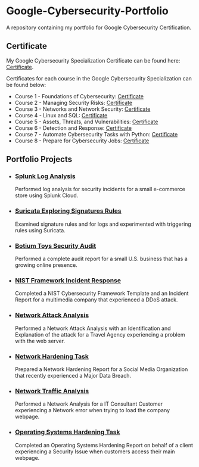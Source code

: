 # Google-Cybersecurity-Portfolio
A repository containing my portfolio for Google Cybersecurity Certification.

## Certificate
My Google Cybersecurity Specialization Certificate can be found here: [Certificate](https://www.coursera.org/account/accomplishments/professional-cert/U9HZRTG6NL9E).

Certificates for each course in the Google Cybersecurity Specialization can be found below:
* Course 1 - Foundations of Cybersecurity: [Certificate](https://www.coursera.org/account/accomplishments/verify/SHGRHE5K6A7D)
* Course 2 - Managing Security Risks: [Certificate](https://www.coursera.org/account/accomplishments/verify/4Z7XLWUK7YX7)
* Course 3 - Networks and Network Security: [Certificate](https://www.coursera.org/account/accomplishments/verify/XDBZ8S83TWTZ)
* Course 4 - Linux and SQL: [Certificate](https://www.coursera.org/account/accomplishments/verify/6VDYSP4QBC4N)
* Course 5 - Assets, Threats, and Vulnerabilities: [Certificate](https://www.coursera.org/account/accomplishments/verify/UX6A3N4BUGZS)
* Course 6 - Detection and Response: [Certificate](https://www.coursera.org/account/accomplishments/verify/MKN88CDKMDCV)
* Course 7 - Automate Cybersecurity Tasks with Python: [Certificate](https://www.coursera.org/account/accomplishments/verify/RVRC9TM2DVHZ)
* Course 8 - Prepare for Cybersecurity Jobs: [Certificate](https://www.coursera.org/account/accomplishments/verify/MVZP2WHZJJN7)

## Portfolio Projects
* ### [Splunk Log Analysis](https://github.com/ZeshanQureshi/Google-Cybersecurity-Portfolio/blob/master/Splunk%20Log%20Analysis/splunkLogAnalysis.md)
  Performed log analysis for security incidents for a small e-commerce store using Splunk Cloud.

* ### [Suricata Exploring Signatures Rules](https://github.com/ZeshanQureshi/Google-Cybersecurity-Portfolio/blob/master/Suricata%20Exploring%20Signatures%20Rules/suricataExploringSignaturesRules.md)
  Examined signature rules and for logs and experimented with triggering rules using Suricata.

* ### [Botium Toys Security Audit](https://github.com/ZeshanQureshi/Google-Cybersecurity-Portfolio/blob/master/Botium%20Toys%20Security%20Audit/botiumToysAuditReport.md)
  Performed a complete audit report for a small U.S. business that has a growing online presence.

* ### [NIST Framework Incident Response](https://github.com/ZeshanQureshi/Google-Cybersecurity-Portfolio/blob/master/NIST%20Framework%20Incident%20Response/NISTFrameworkIncidentResponse.md)
  Completed a NIST Cybersecurity Framework Template and an Incident Report for a multimedia company that experienced a DDoS attack.

* ### [Network Attack Analysis](https://github.com/ZeshanQureshi/Google-Cybersecurity-Portfolio/blob/master/Network%20Attack%20Analysis/networkAttackAnalysis.md)
  Performed a Network Attack Analysis with an Identification and Explanation of the attack for a Travel Agency experiencing a problem with the web server.

* ### [Network Hardening Task](https://github.com/ZeshanQureshi/Google-Cybersecurity-Portfolio/blob/master/Network%20Hardening%20Task/networkHardeningTask.md)
  Prepared a Network Hardening Report for a Social Media Organization that recently experienced a Major Data Breach. 

* ### [Network Traffic Analysis](https://github.com/ZeshanQureshi/Google-Cybersecurity-Portfolio/blob/master/Network%20Traffic%20Analysis/networkTrafficAnalysis.md)
  Performed a Network Analysis for a IT Consultant Customer experiencing a Network error when trying to load the company webpage.  

* ### [Operating Systems Hardening Task](https://github.com/ZeshanQureshi/Google-Cybersecurity-Portfolio/blob/master/Operating%20Systems%20Hardening%20Task/operatingSystemsHardeningTask.md)
  Completed an Operating Systems Hardening Report on behalf of a client experiencing a Security Issue when customers access their main webpage.

